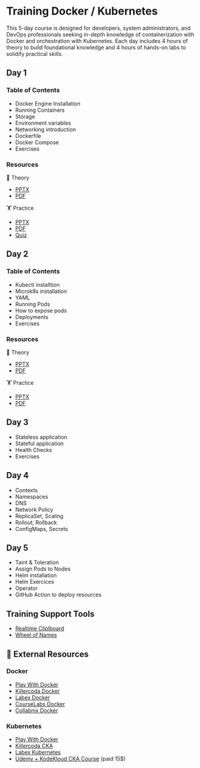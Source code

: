 # Training Docker / Kubernetes

This 5-day course is designed for developers, system administrators, and DevOps professionals seeking in-depth knowledge of containerization with Docker and orchestration with Kubernetes. Each day includes 4 hours of theory to build foundational knowledge and 4 hours of hands-on labs to solidify practical skills.

## Day 1 

### Table of Contents

- Docker Engine Installation
- Running Containers
- Storage
- Environment variables
- Networking introduction
- Dockerfile
- Docker Compose
- Exercises

### Resources

📖 Theory
  - [PPTX](https://docs.google.com/presentation/d/1QVfNDESdg1pPEGwK64E6_-YGfHz7Y7J0/edit?usp=drive_link&ouid=112647801962843308202&🕮rtpof=true&sd=true) 
  - [PDF](https://drive.google.com/file/d/1SwmKVbpo2B_X-vyuY04IQZi1pk6sX2m5/view) 

🏋️ Practice
  - [PPTX](https://docs.google.com/presentation/d/1J9z8gfgNyoDTp7htiFGrJJ2ahXTVRsAJ/edit?usp=sharing&ouid=112647801962843308202&rtpof=true&sd=true)
  - [PDF](https://drive.google.com/file/d/1SwmKVbpo2B_X-vyuY04IQZi1pk6sX2m5/view) 
  - [Quiz](./quiz/docker-questions.md)

## Day 2

### Table of Contents

- Kubectl installtion
- Microk8s installation
- YAML 
- Running Pods
- How to expose pods
- Deployments
- Exercises

### Resources

📖 Theory
  - [PPTX](https://docs.google.com/presentation/d/1KjGtS7wdBNrE-5YsFXGMfg7wlH9JmKxJ/edit?usp=drive_link&ouid=112647801962843308202&rtpof=true&sd=true) 
  - [PDF](https://drive.google.com/file/d/1nMZFZignSInP32miheU66mtwu7R4QZs_/view?usp=drive_link) 

🏋️ Practice
  - [PPTX](https://docs.google.com/presentation/d/1J9z8gfgNyoDTp7htiFGrJJ2ahXTVRsAJ/edit?usp=sharing&ouid=112647801962843308202&rtpof=true&sd=true)
  - [PDF](https://drive.google.com/file/d/1DkdJAuwksJpQJJEDduoLgo-5rzfbZvuF/view?usp=drive_link) 


## Day 3

- Stateless application
- Stateful application
- Health Checks
- Exercises

## Day 4

- Contexts
- Namespaces
- DNS
- Network Policy
- ReplicaSet, Scaling
- Rollout, Rollback
- ConfigMaps, Secrets


## Day 5

- Taint & Toleration
- Assign Pods to Nodes
- Helm installation
- Helm Exercices
- Operator
- GitHub Action to deploy resources

## Training Support Tools

- [Realtime Cliplboard](https://clipboard.strebel.xyz/training-k8s)
- [Wheel of Names](https://wheelofnames.com/)


## 🔗 External Resources

### Docker

- [Play With Docker](https://labs.play-with-docker.com/)
- [Killercoda Docker](https://killercoda.com/docker)
- [Labex Docker](https://labex.io/skilltrees/docker)
- [CourseLabs Docker](https://docker.courselabs.co/)
- [Collabnix Docker](https://dockerlabs.collabnix.com/)

### Kubernetes

- [Play With Docker](https://labs.play-with-k8s.com/)
- [Killercoda CKA](https://killercoda.com/cka)
- [Labex Kubernetes](https://labex.io/skilltrees/kubernetes)
- [Udemy + KodeKloud CKA Course](https://www.udemy.com/course/certified-kubernetes-administrator-with-practice-tests/?couponCode=ACCAGE0923) (paid 15$)



